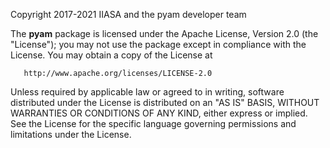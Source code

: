    Copyright 2017-2021 IIASA and the pyam developer team

   The **pyam** package is licensed under
   the Apache License, Version 2.0 (the "License");
   you may not use the package except in compliance with the License.
   You may obtain a copy of the License at

       http://www.apache.org/licenses/LICENSE-2.0

   Unless required by applicable law or agreed to in writing, software
   distributed under the License is distributed on an "AS IS" BASIS,
   WITHOUT WARRANTIES OR CONDITIONS OF ANY KIND, either express or implied.
   See the License for the specific language governing permissions and
   limitations under the License.
